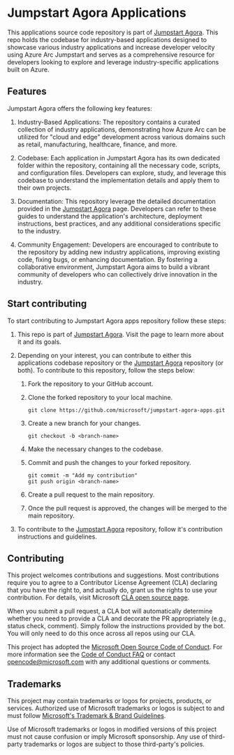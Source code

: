 # Jumpstart Agora Applications

This applications source code repository is part of [Jumpstart Agora](https://aka.ms/JumpstartAgora). This repo holds the codebase for industry-based applications designed to showcase various industry applications and increase developer velocity using Azure Arc Jumpstart and serves as a comprehensive resource for developers looking to explore and leverage industry-specific applications built on Azure.

## Features 

Jumpstart Agora offers the following key features:

1. Industry-Based Applications: The repository contains a curated collection of industry applications, demonstrating how Azure Arc can be utilized for "cloud and edge" development across various domains such as retail, manufacturing, healthcare, finance, and more.

2. Codebase: Each application in Jumpstart Agora has its own dedicated folder within the repository, containing all the necessary code, scripts, and configuration files. Developers can explore, study, and leverage this codebase to understand the implementation details and apply them to their own projects.

3. Documentation: This repository leverage the detailed documentation provided in the [Jumpstart Agora](https://aka.ms/JumpstartAgora) page. Developers can refer to these guides to understand the application's architecture, deployment instructions, best practices, and any additional considerations specific to the industry.

4. Community Engagement: Developers are encouraged to contribute to the repository by adding new industry applications, improving existing code, fixing bugs, or enhancing documentation. By fostering a collaborative environment, Jumpstart Agora aims to build a vibrant community of developers who can collectively drive innovation in the industry.

## Start contributing

To start contributing to Jumpstart Agora apps repository follow these steps:

1. This repo is part of [Jumpstart Agora](https://aka.ms/JumpstartAgora). Visit the page to learn more about it and its goals.

2. Depending on your interest, you can contribute to either this applications codebase repository or the [Jumpstart Agora](https://aka.ms/JumpstartAgora) repository (or both). To contribute to this repository, follow the steps below:

    1. Fork the repository to your GitHub account.

    2. Clone the forked repository to your local machine.

        ```shell
        git clone https://github.com/microsoft/jumpstart-agora-apps.git
        ```

    3. Create a new branch for your changes.

        ```shell
        git checkout -b <branch-name>
        ```

    4. Make the necessary changes to the codebase.

    5. Commit and push the changes to your forked repository.

        ```shell
        git commit -m "Add my contribution"
        git push origin <branch-name>
        ```

    6. Create a pull request to the main repository.

    7. Once the pull request is approved, the changes will be merged to the main repository.

3. To contribute to the [Jumpstart Agora](https://aka.ms/JumpstartAgora) repository, follow it's contribution instructions and guidelines.

## Contributing

This project welcomes contributions and suggestions.  Most contributions require you to agree to a
Contributor License Agreement (CLA) declaring that you have the right to, and actually do, grant us
the rights to use your contribution. For details, visit Microsoft [CLA open source page](https://cla.opensource.microsoft.com).

When you submit a pull request, a CLA bot will automatically determine whether you need to provide
a CLA and decorate the PR appropriately (e.g., status check, comment). Simply follow the instructions
provided by the bot. You will only need to do this once across all repos using our CLA.

This project has adopted the [Microsoft Open Source Code of Conduct](https://opensource.microsoft.com/codeofconduct/).
For more information see the [Code of Conduct FAQ](https://opensource.microsoft.com/codeofconduct/faq/) or contact [opencode@microsoft.com](mailto:opencode@microsoft.com) with any additional questions or comments.

## Trademarks

This project may contain trademarks or logos for projects, products, or services. Authorized use of Microsoft trademarks or logos is subject to and must follow [Microsoft's Trademark & Brand Guidelines](https://www.microsoft.com/en-us/legal/intellectualproperty/trademarks/usage/general).

Use of Microsoft trademarks or logos in modified versions of this project must not cause confusion or imply Microsoft sponsorship. Any use of third-party trademarks or logos are subject to those third-party's policies.
